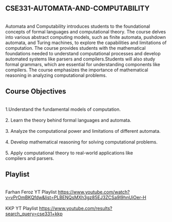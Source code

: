 ## **CSE331-AUTOMATA-AND-COMPUTABILITY**
<br>Automata and Computability introduces students to the foundational concepts of formal languages and computational theory. The course delves into various abstract computing models, such as finite automata, pushdown automata, and Turing machines, to explore the capabilities and limitations of computation. The course provides students with the mathematical foundations needed to understand computational processes and develop automated systems like parsers and compilers.Students will also study formal grammars, which are essential for understanding components like compilers. The course emphasizes the importance of mathematical reasoning in analyzing computational problems.</br>

## **Course Objectives**
<br>1.Understand the fundamental models of computation.</br>
<br>2.	Learn the theory behind formal languages and automata.</br>
<br>3.	Analyze the computational power and limitations of different automata.</br>
<br>4.	Develop mathematical reasoning for solving computational problems.</br>
<br>5.	Apply computational theory to real-world applications like compilers and parsers.</br>

## **Playlist**
<br> Farhan Feroz YT Playlist https://www.youtube.com/watch?v=vPrOmBKQfdw&list=PLBENQsMXh3gz85EJ3ZCSa9l9hnUiOer-H</br>
<br> KKP YT Playlist https://www.youtube.com/results?search_query=cse331+kkp</br>
